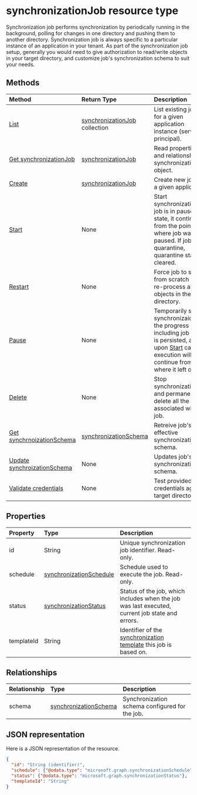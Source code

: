 # synchronizationJob resource type

Synchronization job performs synchronization by periodically running in the background, polling for changes in one directory and pushing them to another directory. Synchronization job is always specific to a particular instance of an application in your tenant. As part of the synchronization job setup, generally you would need to give authorization to read/write objects in your target directory, and customize job's synchronization schema to suit your needs.

## Methods

| Method        | Return Type               | Description                  |
|:--------------|:--------------------------|:-----------------------------|
|[List](../api/synchronization_list_jobs.md)             |[synchronizationJob](synchronization_synchronizationjob.md) collection  |List existing jobs for a given application instance (service principal).|
|[Get synchronizationJob](../api/synchronization_synchronizationjob_get.md) | [synchronizationJob](synchronization_synchronizationjob.md) |Read properties and relationships of synchronizationJob object.|
|[Create](../api/synchronization_post_jobs.md)         |[synchronizationJob](synchronization_synchronizationjob.md)   |Create new job for a given application.|
|[Start](../api/synchronization_synchronizationjob_start.md)          |None   |Start synchronization. If job is in paused state, it continues from the point where job was paused. If job is in quarantine, quarantine status is cleared.|
|[Restart](../api/synchronization_synchronizationjob_restart.md)      |None   |Force job to start from scratch and re-process all the objects in the directory.|
|[Pause](../api/synchronization_synchronizationjob_pause.md)          |None   |Temporarily stop synchronizaion. All the progress including job state is persisted, and upon [Start](../api/synchronization_synchronizationjob_start.md) call job execution will continue from where it left off.|
|[Delete](../api/synchronization_synchronizationjob_delete.md)        |None   |Stop synchronization, and permanently delete all the state associated with the job.|
|[Get synchrnoizationSchema](../api/synchronization_synchronizationschema_get.md)    |[synchronizationSchema](synchronization_synchronizationschema.md)   |Retreive job's effective synchronization schema.|
|[Update synchroizationSchema](../api/synchronization_synchronizationschema_put.md)    |None   |Updates job's synchronization schema. |
|[Validate credentials](../api/synchronization_synchronizationjob_validatecredentials.md)|None|Test provided credentials against target directory.|

## Properties

| Property      | Type      | Description    |
|:--------------|:----------|:---------------|
|id             |String                     |Unique synchronization job identifier. Read-only.|
|schedule       |[synchronizationSchedule](synchronizationschedule.md)|Schedule used to execute the job. Read-only.|
|status         |[synchronizationStatus](synchronization_synchronizationstatus.md)     |Status of the job, which includes when the job was last executed, current job state and errors.|
|templateId     |String    |Identifier of the [synchronization template](synchronization_template.md) this job is based on.|

## Relationships
| Relationship | Type	|Description|
|:---------------|:--------|:----------|
|schema|[synchronizationSchema](synchronizationschema.md)| Synchronization schema configured for the job.|

## JSON representation

Here is a JSON representation of the resource.

<!-- {
  "blockType": "resource",
  "optionalProperties": [

  ],
  "@odata.type": "microsoft.graph.synchronizationJob"
}-->

```json
{
  "id": "String (identifier)",
  "schedule": {"@odata.type": "microsoft.graph.synchronizationSchedule"},
  "status": {"@odata.type": "microsoft.graph.synchronizationStatus"},
  "templateId": "String"
}

```

<!-- uuid: 8fcb5dbc-d5aa-4681-8e31-b001d5168d79
2015-10-25 14:57:30 UTC -->
<!-- {
  "type": "#page.annotation",
  "description": "synchronizationJob resource",
  "keywords": "",
  "section": "documentation",
  "tocPath": ""
}-->